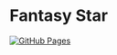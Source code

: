 # Fantasy Star

[![GitHub Pages](https://github.com/Fantasy-Star/fantasy-star.github.io/workflows/GitHub%20Pages/badge.svg)](https://github.com/Fantasy-Star/fantasy-star.github.io/actions)
